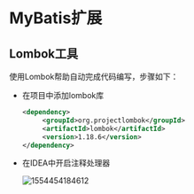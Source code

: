 # MyBatis扩展

## Lombok工具

使用Lombok帮助自动完成代码编写，步骤如下：

- 在项目中添加lombok库

  ```xml
  <dependency>
       <groupId>org.projectlombok</groupId>
       <artifactId>lombok</artifactId>
       <version>1.18.6</version>
  </dependency>
  ```

- 在IDEA中开启注释处理器

  ![1554454184612](C:\Users\32183\AppData\Roaming\Typora\typora-user-images\1554454184612.png)

  